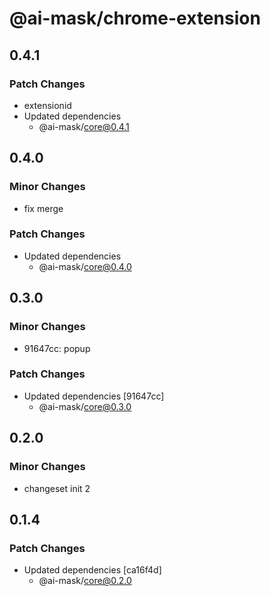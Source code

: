 # @ai-mask/chrome-extension

## 0.4.1

### Patch Changes

- extensionid
- Updated dependencies
  - @ai-mask/core@0.4.1

## 0.4.0

### Minor Changes

- fix merge

### Patch Changes

- Updated dependencies
  - @ai-mask/core@0.4.0

## 0.3.0

### Minor Changes

- 91647cc: popup

### Patch Changes

- Updated dependencies [91647cc]
  - @ai-mask/core@0.3.0

## 0.2.0

### Minor Changes

- changeset init 2

## 0.1.4

### Patch Changes

- Updated dependencies [ca16f4d]
  - @ai-mask/core@0.2.0

